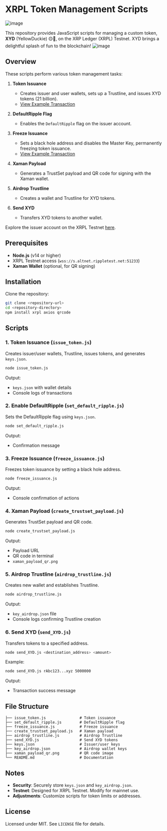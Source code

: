 # XRPL Token Management Scripts
![image](https://github.com/user-attachments/assets/e492feda-67bc-4598-ae6f-db635386159a)


This repository provides JavaScript scripts for managing a custom token, **XYD** (YellowDuckie) 🟡🦆, on the XRP Ledger (XRPL) Testnet. XYD brings a delightful splash of fun to the blockchain!
![image](https://github.com/user-attachments/assets/8e5a8f5d-e351-408d-b587-21229f4d749b)

## Overview

These scripts perform various token management tasks:

1. **Token Issuance**
   - Creates issuer and user wallets, sets up a Trustline, and issues XYD tokens (21 billion).
   - [View Example Transaction](https://testnet.xrpl.org/transactions/02185BEF4F25AEDE3D22BA11B944352F93BC9B917680CEF8B684A54691E6C7AF/detailed)

2. **DefaultRipple Flag**
   - Enables the `DefaultRipple` flag on the issuer account.

3. **Freeze Issuance**
   - Sets a black hole address and disables the Master Key, permanently freezing token issuance.
   - [View Example Transaction](https://testnet.xrpl.org/transactions/D0C8C9CB87411382224E6A290F491F63C18BDB8DC40144879F8F7871CEE4223F)

4. **Xaman Payload**
   - Generates a TrustSet payload and QR code for signing with the Xaman wallet.

5. **Airdrop Trustline**
   - Creates a wallet and Trustline for XYD tokens.

6. **Send XYD**
   - Transfers XYD tokens to another wallet.

Explore the issuer account on the XRPL Testnet [here](https://testnet.xrpl.org/accounts/rwG2dfAzb5x737WsiiTnH7zub5gve7BXe7).

## Prerequisites

- **Node.js** (v14 or higher)
- XRPL Testnet access (`wss://s.altnet.rippletest.net:51233`)
- **Xaman Wallet** (optional, for QR signing)

## Installation

Clone the repository:

```bash
git clone <repository-url>
cd <repository-directory>
npm install xrpl axios qrcode
```

## Scripts

### 1. Token Issuance (`issue_token.js`)

Creates issuer/user wallets, Trustline, issues tokens, and generates `keys.json`.

```bash
node issue_token.js
```

Output:
- `keys.json` with wallet details
- Console logs of transactions

### 2. Enable DefaultRipple (`set_default_ripple.js`)

Sets the DefaultRipple flag using `keys.json`.

```bash
node set_default_ripple.js
```

Output:
- Confirmation message

### 3. Freeze Issuance (`freeze_issuance.js`)

Freezes token issuance by setting a black hole address.

```bash
node freeze_issuance.js
```

Output:
- Console confirmation of actions

### 4. Xaman Payload (`create_trustset_payload.js`)

Generates TrustSet payload and QR code.

```bash
node create_trustset_payload.js
```

Output:
- Payload URL
- QR code in terminal
- `xaman_payload_qr.png`

### 5. Airdrop Trustline (`airdrop_trustline.js`)

Creates new wallet and establishes Trustline.

```bash
node airdrop_trustline.js
```

Output:
- `key_airdrop.json` file
- Console logs confirming Trustline creation

### 6. Send XYD (`send_XYD.js`)

Transfers tokens to a specified address.

```bash
node send_XYD.js <destination_address> <amount>
```

Example:

```bash
node send_XYD.js rAbc123...xyz 5000000
```

Output:
- Transaction success message

## File Structure

```
├── issue_token.js               # Token issuance
├── set_default_ripple.js        # DefaultRipple flag
├── freeze_issuance.js           # Freeze issuance
├── create_trustset_payload.js   # Xaman payload
├── airdrop_trustline.js         # Airdrop Trustline
├── send_XYD.js                  # Send XYD tokens
├── keys.json                    # Issuer/user keys
├── key_airdrop.json             # Airdrop wallet keys
├── xaman_payload_qr.png         # QR code image
└── README.md                    # Documentation
```

## Notes

- **Security**: Securely store `keys.json` and `key_airdrop.json`.
- **Testnet**: Designed for XRPL Testnet. Modify for mainnet use.
- **Adjustments**: Customize scripts for token limits or addresses.

## License

Licensed under MIT. See `LICENSE` file for details.
